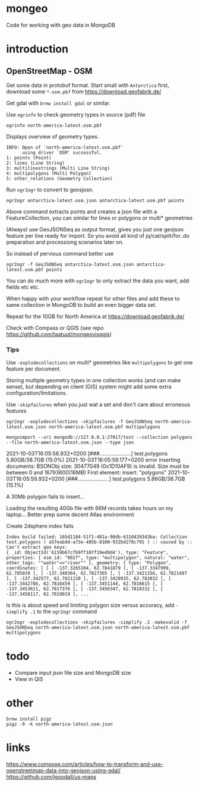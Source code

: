 # mongeo
Code for working with geo data in MongoDB

# introduction

## OpenStreetMap - OSM

Get some data in protobuf format. Start small with `Antarctica` first, download some `*.osm.pbf` from https://download.geofabrik.de/

Get gdal with `brew install gdal` or similar.

Use `ogrinfo` to check geometry types in source (pdf) file

`ogrinfo north-america-latest.osm.pbf`

Displays overview of geometry types.

```
INFO: Open of `north-america-latest.osm.pbf'
      using driver `OSM' successful.
1: points (Point)
2: lines (Line String)
3: multilinestrings (Multi Line String)
4: multipolygons (Multi Polygon)
5: other_relations (Geometry Collection)
```

Run `ogr2ogr` to convert to geosjosn.

`ogr2ogr antarctica-latest.osm.json antarctica-latest.osm.pbf points`

Above command extracts points and creates a json file with a FeatureCollection, you can similar for lines or polygons or multi* geometries

(Always) use GeoJSONSeq as output format, gives you just one geojson feature per line ready for import. So you avoid all kind of jq/cat/split/for..do preparation and processiong scenarios later on.

So instead of pervious command better use

`ogr2ogr -f GeoJSONSeq antarctica-latest.osm.json antarctica-latest.osm.pbf points`

You can do much more with `ogr2ogr` to only extract the data you want, add fields etc etc.

When happy with your workflow repeat for other files and add these to same collection in MongoDB to build an even bigger data set.

Repeat for the 10GB for North America at https://download.geofabrik.de/

Check with Compass or QGIS (see repo https://github.com/taatuut/mongeovisqgis)

### Tips

Use `-explodecollections` on multi* geometries like `multipolygons` to get one feature per document.

Storing multiple geometry types in one collection works (and can make sense), but depending on client (GIS) system might add some extra configuration/limitations.

Use `-skipfailures` when you just wat a set and don't care about erroneous features

`ogr2ogr -explodecollections -skipfailures -f GeoJSONSeq north-america-latest.osm.json north-america-latest.osm.pbf multipolygons`

`mongoimport --uri mongodb://127.0.0.1:27017/test --collection polygons --file north-america-latest.osm.json --type json`

2021-10-03T16:05:56.932+0200	[###.....................] test.polygons	5.80GB/38.7GB (15.0%)
2021-10-03T16:05:59.177+0200	error inserting documents: BSONObj size: 30477049 (0x1D10AF9) is invalid. Size must be between 0 and 16793600(16MB) First element: insert: "polygons"
2021-10-03T16:05:59.932+0200	[###.....................] test.polygons	5.86GB/38.7GB (15.1%)

A 30Mb polygon fails to insert...

Loading the resulting 40Gb file with 66M records takes hours on my laptop... Better prep some decent Atlas environment

Create 2dsphere index fails

```
Index build failed: 165d1184-51f1-481a-90db-6310439343ba: Collection test.polygons ( a57eabdd-a73e-485b-8100-932bd278c791 ) :: caused by :: Can't extract geo keys:
{ _id: ObjectId('6159b67cfb9ff107f19ed0d4'), type: "Feature", properties: { osm_id: "8027", type: "multipolygon", natural: "water", other_tags: ""water"=>"river"" }, geometry: { type: "Polygon", coordinates: [ [ [ -137.3265104, 62.7841879 ], [ -137.3347999, 62.785039 ], [ -137.340364, 62.7827365 ], [ -137.3421156, 62.7821497 ], [ -137.342577, 62.7821228 ], [ -137.3428935, 62.782032 ], [ -137.3442786, 62.7816459 ], [ -137.3451144, 62.7816615 ], [ -137.3453611, 62.7817376 ], [ -137.3456347, 62.7818332 ], [ -137.3458117, 62.7819019 ], ...
```

Is this is about speed and limiting polygon size versus accuracy, add `-simplify .1` to the `ogr2ogr` command

`ogr2ogr -explodecollections -skipfailures -simplify .1 -makevalid -f GeoJSONSeq north-america-latest.osm.json north-america-latest.osm.pbf multipolygons`

# todo

* Compare input json file size and MongoDB size
* View in QIS

# other

```
brew install pigz
pigz -9 -k north-america-latest.osm.json
```

# links

https://www.compose.com/articles/how-to-transform-and-use-openstreetmap-data-into-geojson-using-gdal/
https://github.com/jgoodall/us-maps
